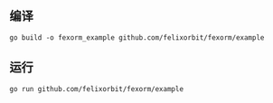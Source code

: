 
## 编译
```shell
go build -o fexorm_example github.com/felixorbit/fexorm/example
```

## 运行

```shell
go run github.com/felixorbit/fexorm/example
```